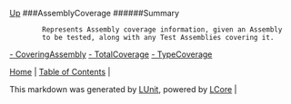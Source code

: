 [Up](../LUnit.md)
###AssemblyCoverage
######Summary

            Represents Assembly coverage information, given an Assembly 
            to be tested, along with any Test Assemblies covering it.
            
[ - CoveringAssembly](AssemblyCoverage_CoveringAssembly.md)
[ - TotalCoverage](AssemblyCoverage_TotalCoverage.md)
[ - TypeCoverage](AssemblyCoverage_TypeCoverage.md)

[Home](../../README.md) | [Table of Contents](../../TableOfContents.md) | 


This markdown was generated by [LUnit](https://github.com/CodeSingularity/LUnit), powered by [LCore](https://github.com/CodeSingularity/LCore) | 

